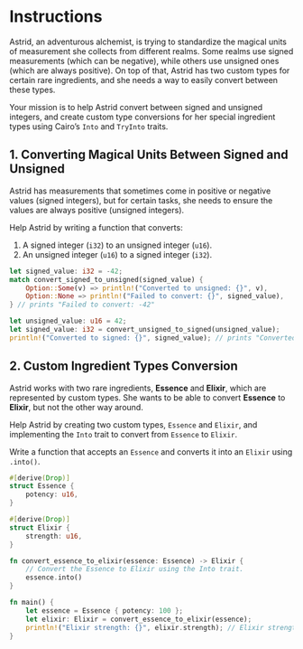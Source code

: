 # Instructions

Astrid, an adventurous alchemist, is trying to standardize the magical units of measurement she collects from different realms. Some realms use signed measurements (which can be negative), while others use unsigned ones (which are always positive). On top of that, Astrid has two custom types for certain rare ingredients, and she needs a way to easily convert between these types.

Your mission is to help Astrid convert between signed and unsigned integers, and create custom type conversions for her special ingredient types using Cairo’s `Into` and `TryInto` traits.

## 1. Converting Magical Units Between Signed and Unsigned

Astrid has measurements that sometimes come in positive or negative values (signed integers), but for certain tasks, she needs to ensure the values are always positive (unsigned integers).

Help Astrid by writing a function that converts:

1. A signed integer (`i32`) to an unsigned integer (`u16`).
2. An unsigned integer (`u16`) to a signed integer (`i32`).

```rust
let signed_value: i32 = -42;
match convert_signed_to_unsigned(signed_value) {
    Option::Some(v) => println!("Converted to unsigned: {}", v),
    Option::None => println!("Failed to convert: {}", signed_value),
} // prints "Failed to convert: -42"

let unsigned_value: u16 = 42;
let signed_value: i32 = convert_unsigned_to_signed(unsigned_value);
println!("Converted to signed: {}", signed_value); // prints "Converted to signed: 42"
```

## 2. Custom Ingredient Types Conversion

Astrid works with two rare ingredients, **Essence** and **Elixir**, which are represented by custom types. She wants to be able to convert **Essence** to **Elixir**, but not the other way around.

Help Astrid by creating two custom types, `Essence` and `Elixir`, and implementing the `Into` trait to convert from `Essence` to `Elixir`.

Write a function that accepts an `Essence` and converts it into an `Elixir` using `.into()`.

```rust
#[derive(Drop)]
struct Essence {
    potency: u16,
}

#[derive(Drop)]
struct Elixir {
    strength: u16,
}

fn convert_essence_to_elixir(essence: Essence) -> Elixir {
    // Convert the Essence to Elixir using the Into trait.
    essence.into()
}

fn main() {
    let essence = Essence { potency: 100 };
    let elixir: Elixir = convert_essence_to_elixir(essence);
    println!("Elixir strength: {}", elixir.strength); // Elixir strength: 100
}
```
